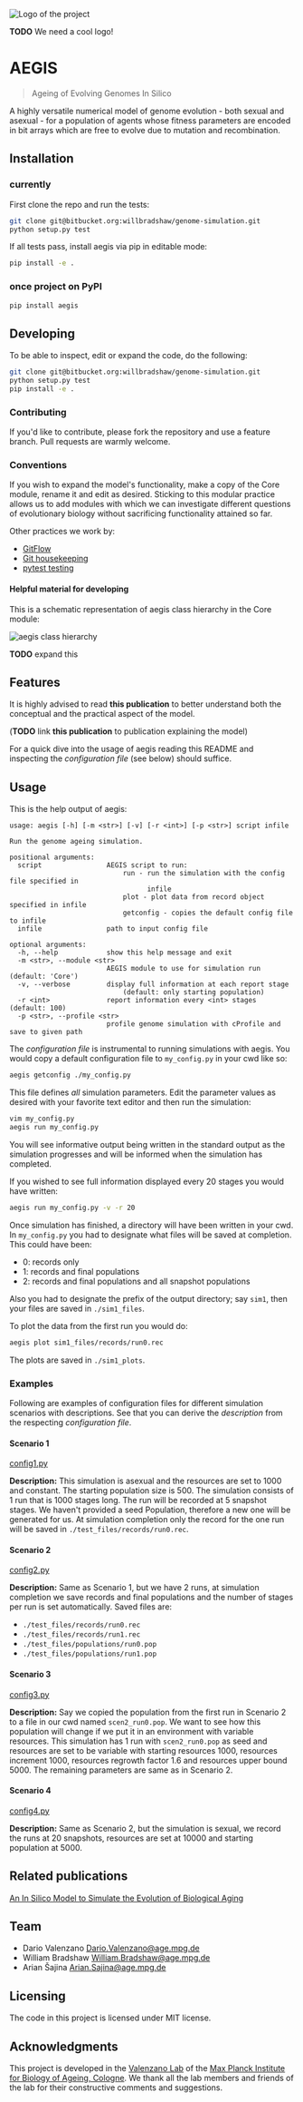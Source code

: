 ![Logo of the project](https://raw.githubusercontent.com/jehna/readme-best-practices/master/sample-logo.png)

**TODO** We need a cool logo!

# AEGIS
> Ageing of Evolving Genomes In Silico

A highly versatile numerical model of genome evolution - both sexual and asexual - 
for a population of agents whose fitness parameters are encoded in bit arrays
which are free to evolve due to mutation and recombination.

## Installation

### currently
First clone the repo and run the tests:
```bash
git clone git@bitbucket.org:willbradshaw/genome-simulation.git
python setup.py test
```
If all tests pass, install aegis via pip in editable mode:
```bash
pip install -e .
```

### once project on PyPI
```bash
pip install aegis
```

## Developing
To be able to inspect, edit or expand the code, do the following:

```bash
git clone git@bitbucket.org:willbradshaw/genome-simulation.git
python setup.py test
pip install -e .
```

### Contributing
If you'd like to contribute, please fork the repository and use a feature
branch. Pull requests are warmly welcome.

### Conventions
If you wish to expand the model's functionality, make a copy of the Core module,
rename it and edit as desired.
Sticking to this modular practice allows us to add modules with which we can
investigate different questions of evolutionary biology without sacrificing
functionality attained so far.

Other practices we work by:

* [GitFlow](https://datasift.github.io/gitflow/IntroducingGitFlow.html)
* [Git housekeeping](https://railsware.com/blog/2014/08/11/git-housekeeping-tutorial-clean-up-outdated-branches-in-local-and-remote-repositories/")
* [pytest testing](https://docs.pytest.org/en/latest/)

#### Helpful material for developing
This is a schematic representation of aegis class hierarchy in the Core module:

![aegis class hierarchy](./readme_metadata/ach.png)

**TODO** expand this

## Features
It is highly advised to read **this publication** to better understand both the 
conceptual and the practical aspect of the model.

(**TODO** link **this publication** to publication explaining the model)

For a quick dive into the usage of aegis reading this README and inspecting the 
*configuration file* (see below) should suffice.

## Usage
This is the help output of aegis:
```
usage: aegis [-h] [-m <str>] [-v] [-r <int>] [-p <str>] script infile

Run the genome ageing simulation.

positional arguments:
  script                AEGIS script to run:
                            run - run the simulation with the config file specified in
                                  infile
                            plot - plot data from record object specified in infile
                            getconfig - copies the default config file to infile
  infile                path to input config file

optional arguments:
  -h, --help            show this help message and exit
  -m <str>, --module <str>
                        AEGIS module to use for simulation run (default: 'Core')
  -v, --verbose         display full information at each report stage
                            (default: only starting population)
  -r <int>              report information every <int> stages (default: 100)
  -p <str>, --profile <str>
                        profile genome simulation with cProfile and save to given path
```
The *configuration file* is instrumental to running simulations with aegis.
You would copy a default configuration file to `my_config.py` in your cwd like so:
```bash
aegis getconfig ./my_config.py
```
This file defines *all* simulation parameters. Edit the parameter values as desired
with your favorite text editor and then run the simulation:
```bash
vim my_config.py
aegis run my_config.py
```
You will see informative output being written in the standard output as the
simulation progresses and will be informed when the simulation has completed.

If you wished to see full information displayed every 20 stages you would have
written:
```bash
aegis run my_config.py -v -r 20
```
Once simulation has finished, a directory will have been written in your cwd.
In `my_config.py` you had to designate what files will be saved at completion.
This could have been:

* 0: records only
* 1: records and final populations
* 2: records and final populations and all snapshot populations

Also you had to designate the prefix of the output directory; say `sim1`,
then your files are saved in  `./sim1_files`.

To plot the data from the first run you would do:
```bash
aegis plot sim1_files/records/run0.rec
```
The plots are saved in `./sim1_plots`.

### Examples
Following are examples of configuration files for different simulation scenarios with
descriptions. See that you can derive the *description* from the respecting
*configuration file*.

#### Scenario 1
[config1.py](./readme_metadata/config1.py)

**Description:**
This simulation is asexual and the resources are set to 1000 and constant.
The starting population size is 500. The simulation consists of 1 run that 
is 1000 stages long. The run will be recorded at 5 snapshot stages. We 
haven't provided a seed Population, therefore a new one will be generated for
us. At simulation completion only the record for the one run will be
saved in `./test_files/records/run0.rec`.

#### Scenario 2
[config2.py](./readme_metadata/config2.py)

**Description:**
Same as Scenario 1, but we have 2 runs, at simulation completion we save records
and final populations and the number of stages per run is set automatically.
Saved files are:
* `./test_files/records/run0.rec`
* `./test_files/records/run1.rec`
* `./test_files/populations/run0.pop`
* `./test_files/populations/run1.pop`

#### Scenario 3
[config3.py](./readme_metadata/config3.py)

**Description:**
Say we copied the population from the first run in Scenario 2 to a file in our
cwd named `scen2_run0.pop`. We want to see how this population will change
if we put it in an environment with variable resources.
This simulation has 1 run with `scen2_run0.pop` as seed and resources are set to
be variable with starting resources 1000, resources increment 1000, resources
regrowth factor 1.6 and resources upper bound 5000.
The remaining parameters are same as in Scenario 2.

#### Scenario 4
[config4.py](./readme_metadata/config4.py)

**Description:**
Same as Scenario 2, but the simulation is sexual, we record the runs at 20
snapshots, resources are set at 10000 and starting population at 5000.

## Related publications
[An In Silico Model to Simulate the Evolution of Biological Aging](https://www.biorxiv.org/content/early/2016/01/26/037952)

## Team
* Dario Valenzano   Dario.Valenzano@age.mpg.de
* William Bradshaw  William.Bradshaw@age.mpg.de
* Arian Šajina      Arian.Sajina@age.mpg.de

## Licensing
The code in this project is licensed under MIT license.

## Acknowledgments
This project is developed in the [Valenzano Lab](http://valenzano-lab.age.mpg.de) of
the [Max Planck Institute for Biology of Ageing, Cologne](https://www.age.mpg.de).
We thank all the lab members and friends of the lab for their constructive
comments and suggestions.
